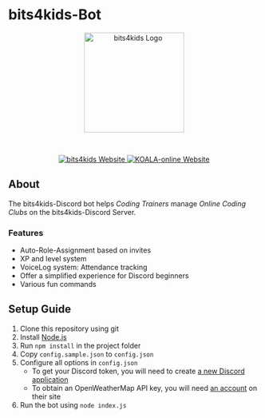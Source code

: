 # bits4kids-Bot

<div align="center">
    <p>
        <a href="https://bits4kids.at/">
            <img alt="bits4kids Logo" src="https://www.koala-online.at/wp-content/uploads/2021/07/bits4kids_Logo_color@3x.png" width="200"/>
        </a>
    </p>
    <br>
    <p>
        <a href="https://bits4kids.at/">
            <img alt="bits4kids Website" src="https://img.shields.io/badge/bits4kids-Website-blue"/>
        </a>
        <a href="https://www.koala-online.at/">
            <img alt="KOALA-online Website" src="https://img.shields.io/badge/KOALA-Website-blue"/>
        </a>
    </p>
</div>

## About

The bits4kids-Discord bot helps *Coding Trainers* manage *Online Coding Clubs* on the bits4kids-Discord Server.

### Features

- Auto-Role-Assignment based on invites
- XP and level system
- VoiceLog system: Attendance tracking
- Offer a simplified experience for Discord beginners
- Various fun commands

## Setup Guide

1. Clone this repository using git
1. Install [Node.js](https://nodejs.dev/)
1. Run `npm install` in the project folder
1. Copy `config.sample.json` to `config.json`
1. Configure all options in `config.json`
    - To get your Discord token, you will need to create [a new Discord application](https://discord.com/developers/applications)
    - To obtain an OpenWeatherMap API key, you will need [an account](https://discord.com/developers/applications) on their site
1. Run the bot using `node index.js`
